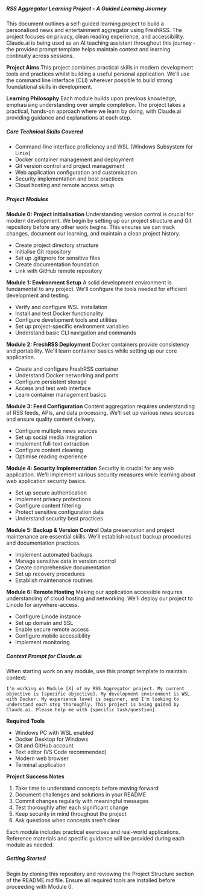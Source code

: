 ##### RSS Aggregator Learning Project - A Guided Learning Journey

This document outlines a self-guided learning project to build a personalised news and entertainment aggregator using FreshRSS. The project focuses on privacy, clean reading experience, and accessibility. Claude.ai is being used as an AI teaching assistant throughout this journey - the provided prompt template helps maintain context and learning continuity across sessions.

**Project Aims**
This project combines practical skills in modern development tools and practices whilst building a useful personal application. We'll use the command line interface (CLI) wherever possible to build strong foundational skills in development.

**Learning Philosophy**
Each module builds upon previous knowledge, emphasising understanding over simple completion. The project takes a practical, hands-on approach where we learn by doing, with Claude.ai providing guidance and explanations at each step.

##### Core Technical Skills Covered
- Command-line interface proficiency and WSL (Windows Subsystem for Linux)
- Docker container management and deployment
- Git version control and project management
- Web application configuration and customisation
- Security implementation and best practices
- Cloud hosting and remote access setup

##### Project Modules

**Module 0: Project Initialisation**
Understanding version control is crucial for modern development. We begin by setting up our project structure and Git repository before any other work begins. This ensures we can track changes, document our learning, and maintain a clean project history.
- Create project directory structure
- Initialise Git repository
- Set up .gitignore for sensitive files
- Create documentation foundation
- Link with GitHub remote repository

**Module 1: Environment Setup**
A solid development environment is fundamental to any project. We'll configure the tools needed for efficient development and testing.
- Verify and configure WSL installation
- Install and test Docker functionality
- Configure development tools and utilities
- Set up project-specific environment variables
- Understand basic CLI navigation and commands

**Module 2: FreshRSS Deployment**
Docker containers provide consistency and portability. We'll learn container basics while setting up our core application.
- Create and configure FreshRSS container
- Understand Docker networking and ports
- Configure persistent storage
- Access and test web interface
- Learn container management basics

**Module 3: Feed Configuration**
Content aggregation requires understanding of RSS feeds, APIs, and data processing. We'll set up various news sources and ensure quality content delivery.
- Configure multiple news sources
- Set up social media integration
- Implement full-text extraction
- Configure content cleaning
- Optimise reading experience

**Module 4: Security Implementation**
Security is crucial for any web application. We'll implement various security measures while learning about web application security basics.
- Set up secure authentication
- Implement privacy protections
- Configure content filtering
- Protect sensitive configuration data
- Understand security best practices

**Module 5: Backup & Version Control**
Data preservation and project maintenance are essential skills. We'll establish robust backup procedures and documentation practices.
- Implement automated backups
- Manage sensitive data in version control
- Create comprehensive documentation
- Set up recovery procedures
- Establish maintenance routines

**Module 6: Remote Hosting**
Making our application accessible requires understanding of cloud hosting and networking. We'll deploy our project to Linode for anywhere-access.
- Configure Linode instance
- Set up domain and SSL
- Enable secure remote access
- Configure mobile accessibility
- Implement monitoring

##### Context Prompt for Claude.ai
When starting work on any module, use this prompt template to maintain context:
```
I'm working on Module [X] of my RSS Aggregator project. My current objective is [specific objective]. My development environment is WSL with Docker. My experience level is beginner, and I'm looking to understand each step thoroughly. This project is being guided by Claude.ai. Please help me with [specific task/question].
```

**Required Tools**
- Windows PC with WSL enabled
- Docker Desktop for Windows
- Git and GitHub account
- Text editor (VS Code recommended)
- Modern web browser
- Terminal application

**Project Success Notes**
1. Take time to understand concepts before moving forward
2. Document challenges and solutions in your README
3. Commit changes regularly with meaningful messages
4. Test thoroughly after each significant change
5. Keep security in mind throughout the project
6. Ask questions when concepts aren't clear

Each module includes practical exercises and real-world applications. Reference materials and specific guidance will be provided during each module as needed.

##### Getting Started
Begin by cloning this repository and reviewing the Project Structure section of the README.md file. Ensure all required tools are installed before proceeding with Module 0.

